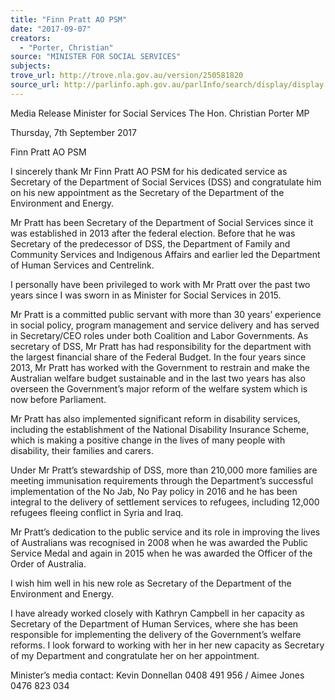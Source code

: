 ```yaml
---
title: "Finn Pratt AO PSM"
date: "2017-09-07"
creators:
  - "Porter, Christian"
source: "MINISTER FOR SOCIAL SERVICES"
subjects:
trove_url: http://trove.nla.gov.au/version/250581820
source_url: http://parlinfo.aph.gov.au/parlInfo/search/display/display.w3p;query=Id%3A%22media/pressrel/5500808%22
---
```


 

 

 

 Media Release  Minister for Social Services  The Hon. Christian Porter MP   

 

 Thursday, 7th September 2017 

 

 Finn Pratt AO PSM  

 

 I sincerely thank Mr Finn Pratt AO PSM for his dedicated service as Secretary of the  Department of Social Services (DSS) and congratulate him on his new appointment as the  Secretary of the Department of the Environment and Energy.   

 Mr Pratt has been Secretary of the Department of Social Services since it was established in  2013 after the federal election.  Before that he was Secretary of the predecessor of DSS, the  Department of Family and Community Services and Indigenous Affairs and earlier led the  Department of Human Services and Centrelink.   

 I personally have been privileged to work with Mr Pratt over the past two years since I was  sworn in as Minister for Social Services in 2015.   

 Mr Pratt is a committed public servant with more than 30 years’ experience in social policy,  program management and service delivery and has served in Secretary/CEO roles under both  Coalition and Labor Governments.  As secretary of DSS, Mr Pratt has had responsibility for  the department with the largest financial share of the Federal Budget.  In the four years since  2013, Mr Pratt has worked with the Government to restrain and make the Australian welfare  budget sustainable and in the last two years has also overseen the Government’s major  reform of the welfare system which is now before Parliament.     

 Mr Pratt has also implemented significant reform in disability services, including the  establishment of the National Disability Insurance Scheme, which is making a positive change  in the lives of many people with disability, their families and carers.   

 Under Mr Pratt’s stewardship of DSS, more than 210,000 more families are meeting  immunisation requirements through the Department’s successful implementation of the No  Jab, No Pay policy in 2016 and he has been integral to the delivery of settlement services to  refugees, including 12,000 refugees fleeing conflict in Syria and Iraq.   

 Mr Pratt’s dedication to the public service and its role in improving the lives of Australians was  recognised in 2008 when he was awarded the Public Service Medal and again in 2015 when  he was awarded the Officer of the Order of Australia.   

 I wish him well in his new role as Secretary of the Department of the Environment and Energy.   

 I have already worked closely with Kathryn Campbell in her capacity as Secretary of the  Department of Human Services, where she has been responsible for implementing the  delivery of the Government’s welfare reforms. I look forward to working with her in her new  capacity as Secretary of my Department and congratulate her on her appointment.   

 Minister’s media contact:   Kevin Donnellan 0408 491 956 / Aimee Jones 0476 823 034 

